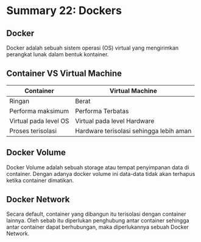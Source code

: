 # Summary 22: Dockers
## Docker
Docker adalah sebuah sistem operasi (OS) virtual
yang mengirimkan perangkat lunak dalam bentuk kontainer.

## Container VS Virtual Machine
| Container             | Virtual Machine                         |
|-----------------------|-----------------------------------------|
| Ringan                | Berat                                   |
| Performa maksimum     | Performa Terbatas                       |
| Virtual pada level OS | Virtual pada level Hardware             |
| Proses terisolasi     | Hardware terisolasi sehingga lebih aman |

## Docker Volume
Docker Volume adalah sebuah storage atau tempat penyimpanan data di container.
Dengan adanya docker volume ini data-data tidak akan terhapus ketika container
dimatikan.

## Docker Network
Secara default, container yang dibangun itu terisolasi dengan container lainnya.
Oleh sebab itu diperlukan penghubung antar container sehingga antar container 
dapat berhubungan, maka diperlukannya sebuah Docker Network.